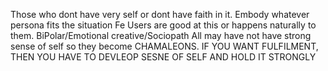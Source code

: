 

Those who dont have very self or dont have faith in it.
Embody whatever persona fits the situation Fe Users are good at this or happens naturally to them.
BiPolar/Emotional creative/Sociopath 
All may have not have strong sense of self so they become CHAMALEONS.
IF YOU WANT FULFILMENT, THEN YOU HAVE TO DEVLEOP SESNE OF SELF AND HOLD IT STRONGLY